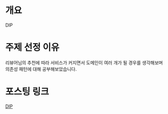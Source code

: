 # 개요

DIP

# 주제 선정 이유

리뷰어님의 추천에 따라 서비스가 커지면서 도메인이 여러 개가 될 경우를 생각해보며 의존성 패턴에 대해 공부해보았습니다. 

# 포스팅 링크

[DIP](https://velog.io/@movie/DIP)
